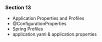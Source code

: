 ### Section 13
- Application Properties and Profiles
- @ConfigurationProperties
- Spring Profiles
- application.yaml & application.properties
